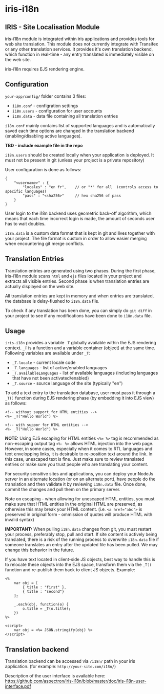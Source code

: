 # iris-i18n

IRIS - Site Localisation Module
-----

iris-i18n module is integrated within iris applications and provides tools for web site translation.  This module does not currently integrate with Transifex or any other translation services. It provides it's own translation backend, which function in real-time - any entry translated is immediately visible on the web site.

iris-i18n requires EJS rendering engine.

## Configuration

`your-app/config/` folder contains 3 files: 
* `i18n.conf` - configration settings
* `i18n.users` - configuration for user accounts
* `i18n.data` - data file containing all translation entries

`i18n.conf` mainly contains list of supported languages and is automatically saved each time options are changed in the translation backend (enabling/disabling active languages).

**TBD - include example file in the repo**

`i18n.users` should be created locally when your application is deployed.  It must not be present in git (unless your project is a private repository)

User configuration is done as follows:
```
{
	"<username>" : {
		"locales" : "en fr",	// or "*" for all  (controls access to specific languages)
		"pass" : "<sha256>"		// hex sha256 of pass
	}
}
```

User login to the i18n backend uses geometric back-off algorithm, which means that each time incorrect login is made, the amount of seconds user has to wait doubles.


`i18n.data` is a custom data format that is kept in git and lives together with your project.  The file format is custom in order to allow easier merging when encountering git merge conflicts.


## Translation Entries

Translation entries are generated using two phases.  During the first phase, iris-i18n module scans `html` and `ejs` files located in your project and extracts all visible entries.  Second phase is when translation entries are actually displayed on the web site.

All translation entries are kept in memory and when entries are translated, the database is delay-flushed to `i18n.data` file.

To check if any translation has been done, you can simply do `git diff` in your project to see if any modifications have been done to `i18n.data` file.

## Usage

`iris-i18n` provides a variable `_T` globally available within the EJS rendering context.  `_T` is a function and a variable container (object) at the same time.  Following variables are available under `_T`:

* `_T.locale` - current locale code
* `_T.languages` - list of active/enabled languages
* `_T.availableLanguages` - list of available languages (including languages that have not been activated/enabled)
* `_T.source` - source language of the site (typically "en")

To add a text entry to the translation database, user must pass it through a `_T()` function during EJS rendering phase (by embedding it into EJS view) as follows:

```
<!-- without support for HTML entities -->
<%= _T("Hello World") %>

<!-- with suppor for HTML entities -->
<%- _T("Hello World") %>
```

**NOTE:** Using EJS escaping for HTML entities `<%= %>` tag is recommended as non-escaping output tag `<%- %>` allows HTML injection into the web page.  However, in some cases, especially when it comes to RTL languages and text envelopping links, it is desirable to re-position text around the link.  In this case, unescaped text is fine. Just make sure to review translated entries or make sure you trust people who are translating your content.

For security sensitive sites and applications, you can deploy your NodeJs server in an alternate location (or on an alternate port), have people do the translation and then validate it by reviewing `i18n.data` file.  Once done, commit the changes and pull them on the primary server.

Note on escaping - when allowing for unescaped HTML entities, you must make sure that HTML entities in the original HTML are preserved, as otherwise this may break your HTML content. (i.e. `<a href="abc">` is preserved in original form - ommission of quotes will produce HTML with invalid syntax)

**IMPORTANT:** When pulling `i18n.data` changes from git, you must restart your process, preferably stop, pull and start.  If site content is actively being translated, there is a risk of the running process to overwrite `i18n.data` file if someone translates an entry after the updated file has been pulled.  We may change this behavior in the future.

If you have text located in client-side JS objects, best way to handle this is to relocate these objects into the EJS space, transform them via the `_T()` function and re-publish them back to client JS objects.  Example:

```
<% 
	var obj = [
		{ title : "first" },
		{ title : "second"}
	];

	_.each(obj, function(o) {
		o.title = _T(o.title);
	})
%>

<script>
	var obj = <%= JSON.stringify(obj) %>
</script>

```

## Translation backend

Translation backend can be accessed via `/i18n/` path in your iris application.  (for example: `http://your-site.com/i18n/`)

Description of the user interface is available here: https://github.com/aspectron/iris-i18n/blob/master/doc/iris-i18n-user-interface.pdf
